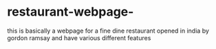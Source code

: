 # restaurant-webpage-
this is basically a webpage for  a fine dine restaurant opened in india by gordon ramsay and have various different features 
